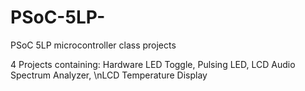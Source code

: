 # PSoC-5LP-
PSoC 5LP microcontroller class projects

4 Projects containing: Hardware LED Toggle, Pulsing LED, LCD Audio Spectrum Analyzer, \nLCD Temperature Display
